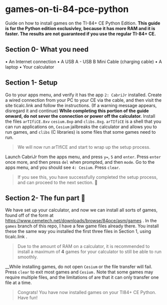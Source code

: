 # games-on-ti-84-pce-python
Guide on how to install games on the TI-84+ CE Python Edition. __This guide is for the Python edition exclusivley, because it has more RAM and it is faster. The results are not guaranteed if you use the regular TI-84+ CE.__

## Section 0- What you need
• An Internet connection
• A USB A - USB B Mini Cable (charging cable)
• A laptop
• Your calculator

## Section 1- Setup
Go to your apps menu, and verify it has the app `2: CabriJr` installed.
Create a wired connection from your PC to your CE via the cable, and then visit the site ticalc.link and follow the instructions. (If a warning message appears, disregard it and continue)
__While completing this portion of the guide onward, do not sever the connection or power off the calculator.__
Install the files `arTIfiCE.8xv` `cesium.8xp` and `clibs.8xg`. `arTIfiCE` is a shell that you can run applications on, `Cesium` jailbreaks the calculator and allows you to run games, and `clibs` (C libraries) is some files that some games need to run.
>We will now run arTIfiCE and start to wrap up the setup process.
>
Launch CabriJr from the apps menu, and press `y=`, `5` and `enter`. Press `enter` once more, and then press `del` when prompted, and then `mode`.
Go to the apps menu, and you should see `4: Cesium`. Press `clear`.
>If you see this, you have successfully completed the setup process, and can proceed to the next section. :tada:
>

## Section 2- The fun part :slightly_smiling_face:
We have set up your calculator, and now we can install all sorts of games, found off of the form at https://www.cemetech.net/downloads/browse/84pce/asm/games . In the `games` branch of this repo, I have a few game files already there. You install these the same way you installed the first three files in Section 1,  using ticalc.link .
>Due to the amount of RAM on a calculator, it is recommended to install a maximum of __4__ games for your calculator to still be able to run smoothly.
>
__While installing games, do not open `Cesium` or the file transfer will fail. Press `clear` to exit most games and `Cesium.`
Note that some games may require multiple files, and the limitations of [](ticalc.link) are that it can only transfer one file at a time.
>Congrats! You have now installed games on your TI84+ CE Python. Have fun!
>
